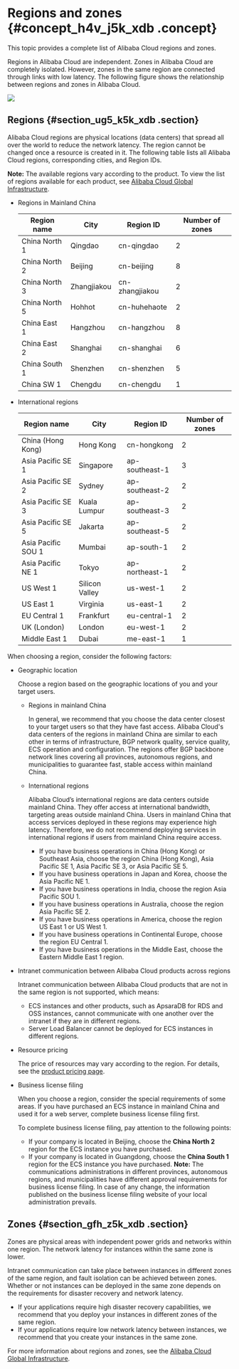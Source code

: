 # Regions and zones {#concept_h4v_j5k_xdb .concept}

This topic provides a complete list of Alibaba Cloud regions and zones.

Regions in Alibaba Cloud are independent. Zones in Alibaba Cloud are completely isolated. However, zones in the same region are connected through links with low latency. The following figure shows the relationship between regions and zones in Alibaba Cloud.

![](http://static-aliyun-doc.oss-cn-hangzhou.aliyuncs.com/assets/img/13778/156618320744660_en-US.jpg)

## Regions {#section_ug5_k5k_xdb .section}

Alibaba Cloud regions are physical locations \(data centers\) that spread all over the world to reduce the network latency. The region cannot be changed once a resource is created in it. The following table lists all Alibaba Cloud regions, corresponding cities, and Region IDs.

**Note:** The available regions vary according to the product. To view the list of regions available for each product, see [Alibaba Cloud Global Infrastructure](https://www.alibabacloud.com/global-locations).

-   Regions in Mainland China

    |Region name|City|Region ID|Number of zones|
    |-----------|----|---------|---------------|
    |China North 1|Qingdao|cn-qingdao|2|
    |China North 2|Beijing|cn-beijing|8|
    |China North 3|Zhangjiakou|cn-zhangjiakou|2|
    |China North 5|Hohhot|cn-huhehaote|2|
    |China East 1|Hangzhou|cn-hangzhou|8|
    |China East 2|Shanghai|cn-shanghai|6|
    |China South 1|Shenzhen|cn-shenzhen|5|
    |China SW 1|Chengdu|cn-chengdu|1|

-   International regions

    |Region name|City|Region ID|Number of zones|
    |-----------|----|---------|---------------|
    |China \(Hong Kong\)|Hong Kong|cn-hongkong|2|
    |Asia Pacific SE 1|Singapore|ap-southeast-1|3|
    |Asia Pacific SE 2|Sydney|ap-southeast-2|2|
    |Asia Pacific SE 3|Kuala Lumpur|ap-southeast-3|2|
    |Asia Pacific SE 5|Jakarta|ap-southeast-5|2|
    |Asia Pacific SOU 1|Mumbai|ap-south-1|2|
    |Asia Pacific NE 1|Tokyo|ap-northeast-1|2|
    |US West 1|Silicon Valley|us-west-1|2|
    |US East 1|Virginia|us-east-1|2|
    |EU Central 1|Frankfurt|eu-central-1|2|
    |UK \(London\)|London|eu-west-1|2|
    |Middle East 1|Dubai|me-east-1|1|


When choosing a region, consider the following factors:

-   Geographic location

    Choose a region based on the geographic locations of you and your target users.

    -   Regions in mainland China

        In general, we recommend that you choose the data center closest to your target users so that they have fast access. Alibaba Cloud's data centers of the regions in mainland China are similar to each other in terms of infrastructure, BGP network quality, service quality, ECS operation and configuration. The regions offer BGP backbone network lines covering all provinces, autonomous regions, and municipalities to guarantee fast, stable access within mainland China.

    -   International regions

        Alibaba Cloud’s international regions are data centers outside mainland China. They offer access at international bandwidth, targeting areas outside mainland China. Users in mainland China that access services deployed in these regions may experience high latency. Therefore, we do not recommend deploying services in international regions if users from mainland China require access.

        -   If you have business operations in China \(Hong Kong\) or Southeast Asia, choose the region China \(Hong Kong\), Asia Pacific SE 1, Asia Pacific SE 3, or Asia Pacific SE 5.
        -   If you have business operations in Japan and Korea, choose the Asia Pacific NE 1.
        -   If you have business operations in India, choose the region Asia Pacific SOU 1.
        -   If you have business operations in Australia, choose the region Asia Pacific SE 2.
        -   If you have business operations in America, choose the region US East 1 or US West 1.
        -   If you have business operations in Continental Europe, choose the region EU Central 1.
        -   If you have business operations in the Middle East, choose the Eastern Middle East 1 region.
-   Intranet communication between Alibaba Cloud products across regions

    Intranet communication between Alibaba Cloud products that are not in the same region is not supported, which means:

    -   ECS instances and other products, such as ApsaraDB for RDS and OSS instances, cannot communicate with one another over the intranet if they are in different regions.
    -   Server Load Balancer cannot be deployed for ECS instances in different regions.
-   Resource pricing

    The price of resources may vary according to the region. For details, see the [product pricing page](https://www.alibabacloud.com/pricing).

-   Business license filing

    When you choose a region, consider the special requirements of some areas. If you have purchased an ECS instance in mainland China and used it for a web server, complete business license filing first.

    To complete business license filing, pay attention to the following points:

    -   If your company is located in Beijing, choose the **China North 2** region for the ECS instance you have purchased.
    -   If your company is located in Guangdong, choose the **China South 1** region for the ECS instance you have purchased.
    **Note:** The communications administrations in different provinces, autonomous regions, and municipalities have different approval requirements for business license filing. In case of any change, the information published on the business license filing website of your local administration prevails.


## Zones {#section_gfh_z5k_xdb .section}

Zones are physical areas with independent power grids and networks within one region. The network latency for instances within the same zone is lower.

Intranet communication can take place between instances in different zones of the same region, and fault isolation can be achieved between zones. Whether or not instances can be deployed in the same zone depends on the requirements for disaster recovery and network latency.

-   If your applications require high disaster recovery capabilities, we recommend that you deploy your instances in different zones of the same region.
-   If your applications require low network latency between instances, we recommend that you create your instances in the same zone.

For more information about regions and zones, see the [Alibaba Cloud Global Infrastructure](https://www.alibabacloud.com/global-locations).

